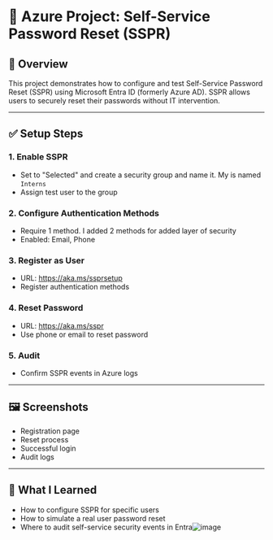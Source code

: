 # 🔐 Azure Project: Self-Service Password Reset (SSPR)

## 📌 Overview
This project demonstrates how to configure and test Self-Service Password Reset (SSPR) using Microsoft Entra ID (formerly Azure AD). SSPR allows users to securely reset their passwords without IT intervention.

---

## ✅ Setup Steps

### 1. Enable SSPR
- Set to "Selected" and create a security group and name it. My is named `Interns`
- Assign test user to the group

### 2. Configure Authentication Methods
- Require 1 method. I added 2 methods for added layer of security
- Enabled: Email, Phone

### 3. Register as User
- URL: https://aka.ms/ssprsetup
- Register authentication methods

### 4. Reset Password
- URL: https://aka.ms/sspr
- Use phone or email to reset password

### 5. Audit
- Confirm SSPR events in Azure logs

---

## 🖼️ Screenshots
- Registration page
- Reset process
- Successful login
- Audit logs

---

## 🧠 What I Learned
- How to configure SSPR for specific users
- How to simulate a real user password reset
- Where to audit self-service security events in Entra![image](https://github.com/user-attachments/assets/c8a487cd-f8bb-433d-86e5-950d6fd40d21)
